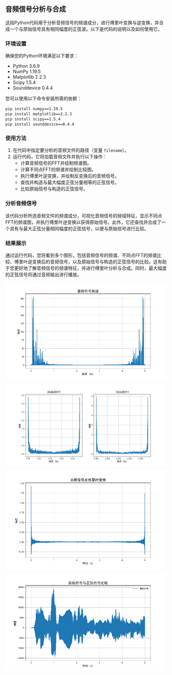 ## 音频信号分析与合成

这段Python代码用于分析音频信号的频谱成分，进行傅里叶变换与逆变换，并合成一个与原始信号具有相同幅度的正弦波。以下是代码的说明以及如何使用它。

### 环境设置

确保您的Python环境满足以下要求：

- Python 3.6.9
- NumPy 1.19.5
- Matplotlib 2.2.3
- Scipy 1.5.4
- Sounddevice 0.4.4

您可以使用以下命令安装所需的依赖：

```
pip install numpy==1.19.5
pip install matplotlib==2.2.3
pip install scipy==1.5.4
pip install sounddevice==0.4.4
```

### 使用方法

1. 在代码中指定要分析的音频文件的路径（变量 `filename`）。
2. 运行代码，它将加载音频文件并执行以下操作：
   - 计算音频信号的FFT并绘制频谱图。
   - 计算不同点FFT的频谱并绘制比较图。
   - 执行傅里叶逆变换，并绘制反变换后的音频信号。
   - 查找并构造与最大幅度正弦分量相等的正弦信号。
   - 比较原始信号与构造的正弦信号。

### 分析音频信号

该代码分析所选音频文件的频谱成分，可视化音频信号的频域特征，显示不同点FFT的频谱图，并执行傅里叶逆变换以获得原始信号。此外，它还查找并合成了一个具有与最大正弦分量相同幅度的正弦信号，以便与原始信号进行比较。

### 结果展示

通过运行代码，您将看到多个图形，包括音频信号的频谱、不同点FFT的频谱比较、傅里叶逆变换后的音频信号，以及原始信号与构造的正弦信号的比较。这有助于您更好地了解音频信号的频谱特征，并进行傅里叶分析与合成。同时，最大幅度的正弦信号将通过音频输出进行播放。

![freq](images/freq.png)

![FFT](images/FFT.png)

![IFFT](images/IFFT.png)

![compare](images/compare.png)